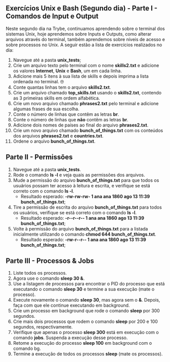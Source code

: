 ## Exercícios Unix e Bash (Segundo dia) - Parte I - Comandos de Input e Output

<p>Neste segundo dia na Trybe, continuamos aprendendo sobre o terminal dos sistemas Unix, hoje aprendemos sobre Inputs e Outputs, como
 alterar arquivos através do terminal, também aprendemos sobre níveis de acesso e sobre processos no Unix. A seguir estão a lista de exercícios realizados no dia:</p>

1. Navegue até a pasta **unix_tests**;
2. Crie um arquivo texto pelo terminal com o nome **skills2.txt** e adicione os valores **Internet**, **Unix** e **Bash**, um em cada linha.
3. Adicione mais 5 itens à sua lista de skills e depois imprima a lista ordenada no terminal. 🤓
4. Conte quantas linhas tem o arquivo **skills2.txt**.
5. Crie um arquivo chamado **top_skills.txt** usando o **skills2.txt**, contendo as 3 primeiras skills em ordem alfabética.
6. Crie um novo arquivo chamado **phrases2.txt** pelo terminal e adicione algumas frases de sua escolha.
7. Conte o número de linhas que contêm as letras **br**.
8. Conte o número de linhas que **não** contêm as letras **br**.
9. Adicione dois nomes de países ao final do arquivo **phrases2.txt**.
10. Crie um novo arquivo chamado **bunch_of_things.txt** com os conteúdos dos arquivos **phrases2.txt** e **countries.txt**.
11. Ordene o arquivo **bunch_of_things.txt**.

## Parte II - Permissões

1. Navegue até a pasta **unix_tests**.
2. Rode o comando **ls -l** e veja quais as permissões dos arquivos.
3. Mude a permissão do arquivo **bunch_of_things.txt** para que todos os usuários possam ter acesso à leitura e escrita, e verifique se está correto com o comando **ls -l**.
     * Resultado esperado: **-rw-rw-rw- 1 ana ana 1860 ago 13 11:39 bunch_of_things.txt**;
4. Tire a permissão de escrita do arquivo **bunch_of_things.txt** para todos os usuários, verifique se está correto com o comando **ls -l**.
     * Resultado esperado: **-r--r--r-- 1 ana ana 1860 ago 13 11:39 bunch_of_things.txt**;
5. Volte à permissão do arquivo **bunch_of_things.txt** para a listada inicialmente utilizando o comando **chmod 644 bunch_of_things.txt**.
     * Resultado esperado: **-rw-r--r-- 1 ana ana 1860 ago 13 11:39 bunch_of_things.txt**;

## Parte III - Processos & Jobs

1. Liste todos os processos.
2. Agora use o comando **sleep 30 &**.
3. Use a listagem de processos para encontrar o PID do processo que está executando o comando **sleep 30** e termine a sua execução (mate o processo).
4. Execute novamente o comando **sleep 30**, mas agora sem o **&**. Depois, faça com que ele continue executando em background.
5. Crie um processo em background que rode o comando **sleep** por 300 segundos.
6. Crie mais dois processos que rodem o comando **sleep** por 200 e 100 segundos, respectivamente.
7. Verifique que apenas o processo **sleep 300** está em execução com o comando **jobs**. Suspenda a execução desse processo.
8. Retome a execução do processo **sleep 100** em background com o comando bg.
9. Termine a execução de todos os processos **sleep** (mate os processos).
